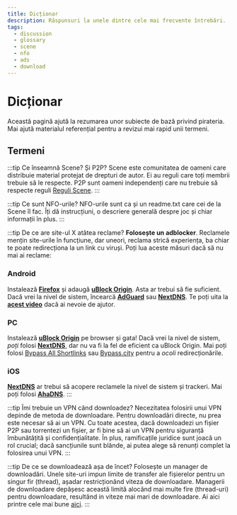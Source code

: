 ```yaml
---
title: Dicționar
description: Răspunsuri la unele dintre cele mai frecvente întrebări.
tags:
  - discussion
  - glossary
  - scene
  - nfo
  - ads
  - download
---
```


# Dicționar

Această pagină ajută la rezumarea unor subiecte de bază privind pirateria. Mai ajută
materialul referențial pentru a revizui mai rapid unii termeni.

## Termeni

:::tip Ce înseamnă Scene? Și P2P?
Scene este comunitatea de oameni
care distribuie material protejat de drepturi de autor. Ei au reguli care
toți membrii trebuie să le respecte. P2P sunt oameni independenți care nu trebuie să respecte reguli
[Reguli Scene](https://scenerules.org).
:::

:::tip Ce sunt NFO-urile?
NFO-urile sunt ca și un readme.txt care cei de la Scene îl fac. Îți
dă instrucțiuni, o descriere generală despre joc și chiar informații
în plus.
:::

:::tip De ce are site-ul X atâtea reclame?
**Folosește un adblocker**. Reclamele mențin
site-urile în funcțiune, dar uneori, reclama strică experiența, ba chiar te poate
redirecționa la un link cu viruși. Poți lua aceste măsuri dacă să nu mai ai reclame:

### Android

Instalează
[**Firefox**](https://play.google.com/store/apps/details?id=org.mozilla.firefox)
și adaugă
[**uBlock Origin**](https://addons.mozilla.org/android/addon/ublock-origin).
Asta ar trebui să fie suficient. Dacă vrei la nivel de sistem, încearcă
[**AdGuard**](https://adguard.com/adguard-android/overview.html) sau
[**NextDNS**](https://nextdns.io). Te poți uita la
[**acest video**](https://youtu.be/WUG57ynLb8I) dacă ai nevoie de ajutor.

### PC

Instalează [**uBlock Origin**](https://ublockorigin.com) pe browser și
gata! Dacă vrei la nivel de sistem, _poți_ folosi
[**NextDNS**](https://nextdns.io), dar nu va fi la fel de eficient ca uBlock
Origin. Mai poți folosi
[Bypass All Shortlinks](https://codeberg.org/Amm0ni4/bypass-all-shortlinks-debloated)
sau [Bypass.city](https://bypass.city) pentru a _ocoli_ redirecționările.

### iOS

[**NextDNS**](https://nextdns.io) ar trebui să acopere reclamele la nivel de sistem și
trackeri. Mai poți folosi [**AhaDNS**](https://ahadns.com).
:::

:::tip Îmi trebuie un VPN când downloadez?
Necezitatea folosirii unui VPN
depinde de metoda de downloadare. Pentru downloadări directe, nu prea este necesar
să ai un VPN. Cu toate acestea, dacă downloadezi un fișier P2P sau torrentezi
un fișier, ar fi bine să ai un VPN pentru siguranță îmbunătățită și confidențialitate.
În plus, ramificațile juridice sunt joacă un rol crucial;
dacă sancțiunile sunt blânde, ai putea alege să renunți complet la folosirea unui VPN.
:::

:::tip De ce se downloadează așa de încet? 
Folosește un manager de downloadări. Unele site-uri impun limite
de transfer ale fișierelor pentru un singur fir (thread), așadar restricționând viteza de downloadare.
Managerii de downloadare depășesc această limită alocând mai multe fire (thread-uri) pentru
downloadare, resultând in viteze mai mari de downloadare. Ai aici printre cele mai bune
[aici](/software#manageri-de-downloadări).
:::
